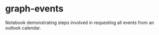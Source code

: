# graph-events
Notebook demonstrating steps involved in requesting all events from an outlook calendar.
